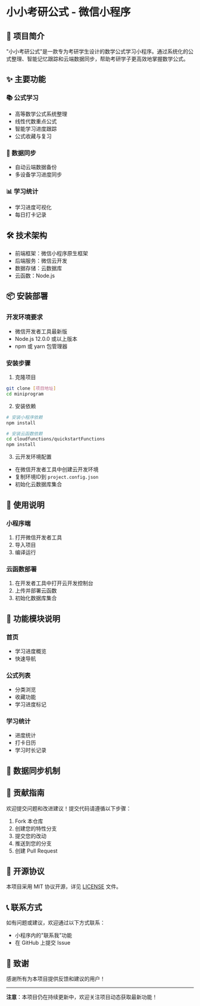 # 小小考研公式 - 微信小程序

## 📝 项目简介

"小小考研公式"是一款专为考研学生设计的数学公式学习小程序。通过系统化的公式整理、智能记忆跟踪和云端数据同步，帮助考研学子更高效地掌握数学公式。

## ✨ 主要功能

### 📚 公式学习
- 高等数学公式系统整理
- 线性代数重点公式
- 智能学习进度跟踪
- 公式收藏与复习

### 🔄 数据同步
- 自动云端数据备份
- 多设备学习进度同步


### 📊 学习统计
- 学习进度可视化
- 每日打卡记录

## 🛠️ 技术架构

- 前端框架：微信小程序原生框架
- 后端服务：微信云开发
- 数据存储：云数据库
- 云函数：Node.js

## 📦 安装部署

### 开发环境要求
- 微信开发者工具最新版
- Node.js 12.0.0 或以上版本
- npm 或 yarn 包管理器

### 安装步骤

1. 克隆项目
```bash
git clone [项目地址]
cd miniprogram
```

2. 安装依赖
```bash
# 安装小程序依赖
npm install

# 安装云函数依赖
cd cloudfunctions/quickstartFunctions
npm install
```

3. 云开发环境配置
- 在微信开发者工具中创建云开发环境
- 复制环境ID到 `project.config.json`
- 初始化云数据库集合

## 🚀 使用说明

### 小程序端
1. 打开微信开发者工具
2. 导入项目
3. 编译运行

### 云函数部署
1. 在开发者工具中打开云开发控制台
2. 上传并部署云函数
3. 初始化数据库集合

## 📱 功能模块说明

### 首页
- 学习进度概览
- 快速导航

### 公式列表
- 分类浏览
- 收藏功能
- 学习进度标记

### 学习统计
- 进度统计
- 打卡日历
- 学习时长记录

## 🔄 数据同步机制


## 🤝 贡献指南

欢迎提交问题和改进建议！提交代码请遵循以下步骤：
1. Fork 本仓库
2. 创建您的特性分支
3. 提交您的改动
4. 推送到您的分支
5. 创建 Pull Request

## 📄 开源协议

本项目采用 MIT 协议开源，详见 [LICENSE](LICENSE) 文件。

## 📞 联系方式

如有问题或建议，欢迎通过以下方式联系：
- 小程序内的"联系我"功能
- 在 GitHub 上提交 Issue

## 🙏 致谢

感谢所有为本项目提供反馈和建议的用户！

---

**注意**：本项目仍在持续更新中，欢迎关注项目动态获取最新功能！

